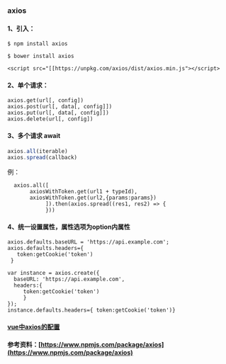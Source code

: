 ### axios

#### 1、引入：
```
$ npm install axios

$ bower install axios

<script src="[[https://unpkg.com/axios/dist/axios.min.js"></script>
```

#### 2、单个请求：
```
axios.get(url[, config])
axios.post(url[, data[, config]])
axios.put(url[, data[, config]])
axios.delete(url[, config])
```


#### 3、多个请求 await                     
```js
axios.all(iterable)
axios.spread(callback)
```

例：
``` 
  axios.all([
       axiosWithToken.get(url1 + typeId),
       axiosWithToken.get(url2,{params:params})
            ]).then(axios.spread((res1, res2) => {
            }))
```

#### 4、统一设置属性，属性选项为option内属性

```
axios.defaults.baseURL = 'https://api.example.com';
axios.defaults.headers={
   token:getCookie('token')
 }

var instance = axios.create({
  baseURL: 'https://api.example.com',
  headers:{
     token:getCookie('token')
     }
});
instance.defaults.headers={ token:getCookie('token')}
```
#### [vue中axios的配置](../vue/axiospei-zhi.md)

#### 参考资料：[https://www.npmjs.com/package/axios](https://www.npmjs.com/package/axios)



